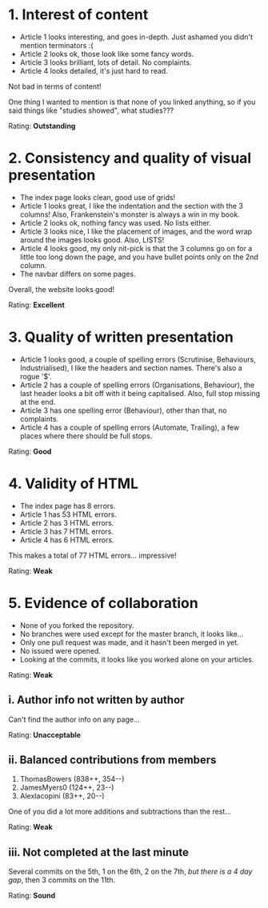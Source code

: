 # 1. Interest of content

* Article 1 looks interesting, and goes in-depth. Just ashamed you didn't mention terminators :(
* Article 2 looks ok, those look like some fancy words.
* Article 3 looks brilliant, lots of detail. No complaints.
* Article 4 looks detailed, it's just hard to read.

Not bad in terms of content!

One thing I wanted to mention is that none of you linked anything, so if you said things like "studies showed", what studies???

Rating: **Outstanding**

# 2. Consistency and quality of visual presentation

* The index page looks clean, good use of grids!
* Article 1 looks great, I like the indentation and the section with the 3 columns! Also, Frankenstein's monster is always a win in my book.
* Article 2 looks ok, nothing fancy was used. No lists either.
* Article 3 looks nice, I like the placement of images, and the word wrap around the images looks good. Also, LISTS!
* Article 4 looks good, my only nit-pick is that the 3 columns go on for a little too long down the page, and you have bullet points only on the 2nd column.
* The navbar differs on some pages.

Overall, the website looks good!

Rating: **Excellent**

# 3. Quality of written presentation

* Article 1 looks good, a couple of spelling errors (Scrutinise, Behaviours, Industrialised), I like the headers and section names. There's also a rogue '$'.
* Article 2 has a couple of spelling errors (Organisations, Behaviour), the last header looks a bit off with it being capitalised. Also, full stop missing at the end.
* Article 3 has one spelling error (Behaviour), other than that, no complaints.
* Article 4 has a couple of spelling errors (Automate, Trailing), a few places where there should be full stops.

Rating: **Good**

# 4. Validity of HTML

* The index page has 8 errors.
* Article 1 has 53 HTML errors.
* Article 2 has 3 HTML errors.
* Article 3 has 7 HTML errors.
* Article 4 has 6 HTML errors.

This makes a total of 77 HTML errors... impressive!

Rating: **Weak**

# 5. Evidence of collaboration

* None of you forked the repository.
* No branches were used except for the master branch, it looks like...
* Only one pull request was made, and it hasn't been merged in yet.
* No issued were opened.
* Looking at the commits, it looks like you worked alone on your articles.

Rating: **Weak**

## i. Author info not written by author

Can't find the author info on any page...

Rating: **Unacceptable**

## ii. Balanced contributions from members

1. ThomasBowers (838++, 354--)
2. JamesMyers0 (124++, 23--)
3. AlexIacopini (83++, 20--)

One of you did a lot more additions and subtractions than the rest...

Rating: **Weak**

## iii. Not completed at the last minute

Several commits on the 5th, 1 on the 6th, 2 on the 7th, *but there is a 4 day gap*, then 3 commits on the 11th.

Rating: **Sound**